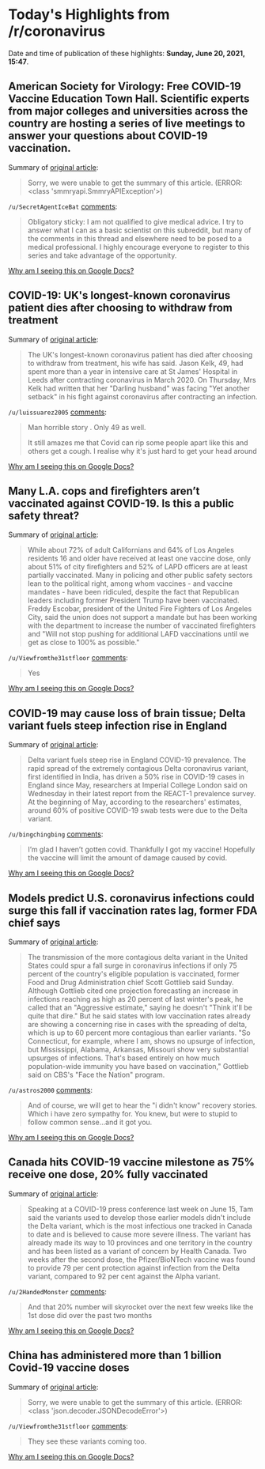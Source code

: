 # Today's Highlights from /r/coronavirus

Date and time of publication of these highlights: **Sunday, June 20, 2021, 15:47**.

## American Society for Virology: Free COVID-19 Vaccine Education Town Hall. Scientific experts from major colleges and universities across the country are hosting a series of live meetings to answer your questions about COVID-19 vaccination.

Summary of [original article](https://asv.org/education/):

> Sorry, we were unable to get the summary of this article. (ERROR: <class 'smmryapi.SmmryAPIException'>)

`/u/SecretAgentIceBat` [comments](https://www.reddit.com/r/Coronavirus/comments/nwyioy/american_society_for_virology_free_covid19/):

> Obligatory sticky: I am not qualified to give medical advice. I try to answer what I can as a basic scientist on this subreddit, but many of the comments in this thread and elsewhere need to be posed to a medical professional. I highly encourage everyone to register to this series and take advantage of the opportunity.

[Why am I seeing this on Google Docs?](https://docs.google.com/document/d/1Dc6We63vOXIZsc0op-Bt4abqkYjXzOigalQqFxmvvbM/edit?usp=sharing)

## COVID-19: UK's longest-known coronavirus patient dies after choosing to withdraw from treatment

Summary of [original article](https://news.sky.com/story/covid-19-uks-longest-known-coronavirus-patient-jason-kelk-dies-after-withdrawing-from-treatment-12336139):

> The UK's longest-known coronavirus patient has died after choosing to withdraw from treatment, his wife has said. Jason Kelk, 49, had spent more than a year in intensive care at St James' Hospital in Leeds after contracting coronavirus in March 2020. On Thursday, Mrs Kelk had written that her "Darling husband" was facing "Yet another setback" in his fight against coronavirus after contracting an infection.

`/u/luissuarez2005` [comments](https://www.reddit.com/r/Coronavirus/comments/o44201/covid19_uks_longestknown_coronavirus_patient_dies/):

> Man horrible story . Only 49 as well.
> 
> It still amazes me that Covid can rip some people apart like this and others get a cough. I realise why it's just hard to get your head around

[Why am I seeing this on Google Docs?](https://docs.google.com/document/d/1Dc6We63vOXIZsc0op-Bt4abqkYjXzOigalQqFxmvvbM/edit?usp=sharing)

## Many L.A. cops and firefighters aren’t vaccinated against COVID-19. Is this a public safety threat?

Summary of [original article](https://www.latimes.com/california/story/2021-06-19/vaccination-rates-lag-among-california-public-safety-workers-drawing-concern):

> While about 72% of adult Californians and 64% of Los Angeles residents 16 and older have received at least one vaccine dose, only about 51% of city firefighters and 52% of LAPD officers are at least partially vaccinated. Many in policing and other public safety sectors lean to the political right, among whom vaccines - and vaccine mandates - have been ridiculed, despite the fact that Republican leaders including former President Trump have been vaccinated. Freddy Escobar, president of the United Fire Fighters of Los Angeles City, said the union does not support a mandate but has been working with the department to increase the number of vaccinated firefighters and "Will not stop pushing for additional LAFD vaccinations until we get as close to 100% as possible."

`/u/Viewfromthe31stfloor` [comments](https://www.reddit.com/r/Coronavirus/comments/o45l5x/many_la_cops_and_firefighters_arent_vaccinated/):

> Yes

[Why am I seeing this on Google Docs?](https://docs.google.com/document/d/1Dc6We63vOXIZsc0op-Bt4abqkYjXzOigalQqFxmvvbM/edit?usp=sharing)

## COVID-19 may cause loss of brain tissue; Delta variant fuels steep infection rise in England

Summary of [original article](https://www.reuters.com/business/healthcare-pharmaceuticals/covid-19-may-cause-loss-brain-tissue-delta-variant-fuels-steep-infection-rise-2021-06-18/):

> Delta variant fuels steep rise in England COVID-19 prevalence. The rapid spread of the extremely contagious Delta coronavirus variant, first identified in India, has driven a 50% rise in COVID-19 cases in England since May, researchers at Imperial College London said on Wednesday in their latest report from the REACT-1 prevalence survey. At the beginning of May, according to the researchers' estimates, around 60% of positive COVID-19 swab tests were due to the Delta variant.

`/u/bingchingbing` [comments](https://www.reddit.com/r/Coronavirus/comments/o4dbdl/covid19_may_cause_loss_of_brain_tissue_delta/):

> I’m glad I haven’t gotten covid. Thankfully I got my vaccine! Hopefully the vaccine will limit the amount of damage caused by covid.

[Why am I seeing this on Google Docs?](https://docs.google.com/document/d/1Dc6We63vOXIZsc0op-Bt4abqkYjXzOigalQqFxmvvbM/edit?usp=sharing)

## Models predict U.S. coronavirus infections could surge this fall if vaccination rates lag, former FDA chief says

Summary of [original article](https://www.washingtonpost.com/nation/2021/06/20/us-coronavirus-infection-rate-fall-2021/):

> The transmission of the more contagious delta variant in the United States could spur a fall surge in coronavirus infections if only 75 percent of the country's eligible population is vaccinated, former Food and Drug Administration chief Scott Gottlieb said Sunday. Although Gottlieb cited one projection forecasting an increase in infections reaching as high as 20 percent of last winter's peak, he called that an "Aggressive estimate," saying he doesn't "Think it'll be quite that dire." But he said states with low vaccination rates already are showing a concerning rise in cases with the spreading of delta, which is up to 60 percent more contagious than earlier variants. "So Connecticut, for example, where I am, shows no upsurge of infection, but Mississippi, Alabama, Arkansas, Missouri show very substantial upsurges of infections. That's based entirely on how much population-wide immunity you have based on vaccination," Gottlieb said on CBS's "Face the Nation" program.

`/u/astros2000` [comments](https://www.reddit.com/r/Coronavirus/comments/o4cf2p/models_predict_us_coronavirus_infections_could/):

> And of course, we will get to hear the "i didn't know" recovery stories. Which i have zero sympathy for. You knew, but were to stupid to follow common sense...and it got you.

[Why am I seeing this on Google Docs?](https://docs.google.com/document/d/1Dc6We63vOXIZsc0op-Bt4abqkYjXzOigalQqFxmvvbM/edit?usp=sharing)

## Canada hits COVID-19 vaccine milestone as 75% receive one dose, 20% fully vaccinated

Summary of [original article](https://globalnews.ca/news/7954768/canada-vaccine-target-covid):

> Speaking at a COVID-19 press conference last week on June 15, Tam said the variants used to develop those earlier models didn't include the Delta variant, which is the most infectious one tracked in Canada to date and is believed to cause more severe illness. The variant has already made its way to 10 provinces and one territory in the country and has been listed as a variant of concern by Health Canada. Two weeks after the second dose, the Pfizer/BioNTech vaccine was found to provide 79 per cent protection against infection from the Delta variant, compared to 92 per cent against the Alpha variant.

`/u/2HandedMonster` [comments](https://www.reddit.com/r/Coronavirus/comments/o3lse4/canada_hits_covid19_vaccine_milestone_as_75/):

> And that 20% number will skyrocket over the next few weeks like the 1st dose did over the past two months

[Why am I seeing this on Google Docs?](https://docs.google.com/document/d/1Dc6We63vOXIZsc0op-Bt4abqkYjXzOigalQqFxmvvbM/edit?usp=sharing)

## China has administered more than 1 billion Covid-19 vaccine doses

Summary of [original article](https://www.cnn.com/2021/06/20/asia/china-one-billion-doses-intl/index.html):

> Sorry, we were unable to get the summary of this article. (ERROR: <class 'json.decoder.JSONDecodeError'>)

`/u/Viewfromthe31stfloor` [comments](https://www.reddit.com/r/Coronavirus/comments/o457ow/china_has_administered_more_than_1_billion/):

> They see these variants coming too.

[Why am I seeing this on Google Docs?](https://docs.google.com/document/d/1Dc6We63vOXIZsc0op-Bt4abqkYjXzOigalQqFxmvvbM/edit?usp=sharing)

